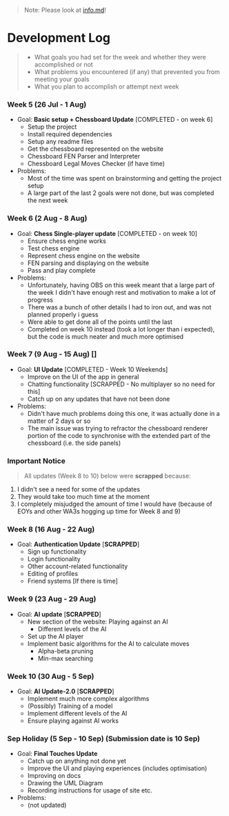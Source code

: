 > Note: Please look at [info.md](info.md)!

# **Development Log**

> - What goals you had set for the week and whether they were accomplished or not
> - What problems you encountered (if any) that prevented you from meeting your goals
> - What you plan to accomplish or attempt next week

### **Week 5 (26 Jul - 1 Aug)**

- Goal: **Basic setup + Chessboard Update** [COMPLETED - on week 6]
  - Setup the project
  - Install required dependencies
  - Setup any readme files
  - Get the chessboard represented on the website
  - Chessboard FEN Parser and Interpreter
  - Chessboard Legal Moves Checker (if have time)
- Problems:
  - Most of the time was spent on brainstorming and getting the project setup
  - A large part of the last 2 goals were not done, but was completed the next week

### **Week 6 (2 Aug - 8 Aug)**

- Goal: **Chess Single-player update** [COMPLETED - on week 10]
  - Ensure chess engine works
  - Test chess engine
  - Represent chess engine on the website
  - FEN parsing and displaying on the website
  - Pass and play complete
- Problems:
  - Unfortunately, having OBS on this week meant that a large part of the week I didn't have enough rest and motivation to make a lot of progress
  - There was a bunch of other details I had to iron out, and was not planned properly i guess
  - Were able to get done all of the points until the last
  - Completed on week 10 instead (took a lot longer than i expected), but the code is much neater and much more optimised

### **Week 7 (9 Aug - 15 Aug)** []

- Goal: **UI Update** [COMPLETED - Week 10 Weekends]
  - Improve on the UI of the app in general
  - Chatting functionality [SCRAPPED - No multiplayer so no need for this]
  - Catch up on any updates that have not been done
- Problems:
  - Didn't have much problems doing this one, it was actually done in a matter of 2 days or so
  - The main issue was trying to refractor the chessboard renderer portion of the code to synchronise with the extended part of the chessboard (i.e. the side panels)

### **Important Notice**

> All updates (Week 8 to 10) below were **scrapped** because:

1. I didn't see a need for some of the updates
2. They would take too much time at the moment
3. I completely misjudged the amount of time I would have (because of EOYs and other WA3s hogging up time for Week 8 and 9)

### **Week 8 (16 Aug - 22 Aug)**

- Goal: **Authentication Update** [**SCRAPPED**]
  - Sign up functionality
  - Login functionality
  - Other account-related functionality
  - Editing of profiles
  - Friend systems [If there is time]

### **Week 9 (23 Aug - 29 Aug)**

- Goal: **AI update** [**SCRAPPED**]
  - New section of the website: Playing against an AI
    - Different levels of the AI
  - Set up the AI player
  - Implement basic algorithms for the AI to calculate moves
    - Alpha-beta pruning
    - Min-max searching

### **Week 10 (30 Aug - 5 Sep)**

- Goal: **AI Update-2.0** [**SCRAPPED**]
  - Implement much more complex algorithms
  - (Possibly) Training of a model
  - Implement different levels of the AI
  - Ensure playing against AI works

### **Sep Holiday (5 Sep - 10 Sep)** (Submission date is 10 Sep)

- Goal: **Final Touches Update**
  - Catch up on anything not done yet
  - Improve the UI and playing experiences (includes optimisation)
  - Improving on docs
  - Drawing the UML Diagram
  - Recording instructions for usage of site etc.
- Problems:
  - (not updated)
